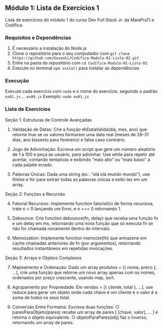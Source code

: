 ## Módulo 1: Lista de Exercícios 1

Lista de exercícios do módulo 1 do curso Dev Full Stack Jr. da MaisPraTI e Codifica.

### Requisitos e Dependências

1. É necessário a instalação do Node.js
2. Clone o repositório para o seu computador com `git clone https://github.com/Govaski/Codifica-Modulo-01-Lista-02.git`
3. Entre na pasta do repositório com `cd Codifica-Modulo-01-Lista-02`
4. Execute no terminal `npm install` para instalar as dependências

### Execução
 
Execute cada exercício com `node` e o nome do exercício, seguindo o padrão `ex01.js` ... `ex09.js`
Exemplo: `node ex01.js`

### Lista de Exercícios

Seção 1: Estruturas de Controle Avançadas 

1. Validação de Datas: 
Crie a função ehDataValida(dia, mes, ano) que retorne true se os valores 
formarem  uma  data  real  (meses  de  28–31  dias,  ano  bissexto  para 
fevereiro) e false caso contrário. 

2. Jogo de Adivinhação: 
Escreva  um  script  que  gere um número aleatório de 1 a 100 e peça ao 
usuário,  para  adivinhar.  Use  while  para  repetir  até  acertar,  contando 
tentativas e exibindo “mais alto” ou “mais baixo” a cada palpite errado. 

3. Palavras Únicas:
Dada uma string (ex.: "olá olá mundo mundo"), use if/else e for para extrair 
todas as palavras únicas e exibi-las em um array. 
 
Seção 2: Funções e Recursão 

4. Fatorial Recursivo:
Implemente function fatorial(n) de forma recursiva; trate n < 0 lançando 
um Error, e n === 0 retornando 1. 

5. Debounce:
Crie function debounce(fn, delay) que receba uma função fn e um delay 
em  ms,  retornando  uma  nova  função  que  só  executa  fn  se  não  for 
chamada novamente dentro do intervalo. 

6. Memoization:
Implemente  function  memoize(fn)  que  armazene  em  cache  chamadas 
anteriores de fn (por argumentos), retornando resultados instantâneos em 
repetidas invocações. 
 
Seção 3: Arrays e Objetos Complexos 

7. Mapeamento e Ordenação:
Dado  um  array  produtos  =  [{  nome,  preco  },  ...],  crie  uma  função  que 
retorne  um  novo  array  apenas  com  os  nomes,  ordenados  por  preço 
crescente, usando map, sort. 

8. Agrupamento por Propriedade:
Em vendas = [{ cliente, total }, ...], use reduce para gerar um objeto onde 
cada chave é um cliente e o valor é a soma de todos os seus total. 

9. Conversão Entre Formatos: 
Escreva duas funções: 
○  paresParaObjeto(pares) recebe um array de pares [ [chave, 
valor], ... ] e retorna o objeto equivalente. 
○  objetoParaPares(obj)  faz  o  inverso,  retornando  um  array  de 
pares.